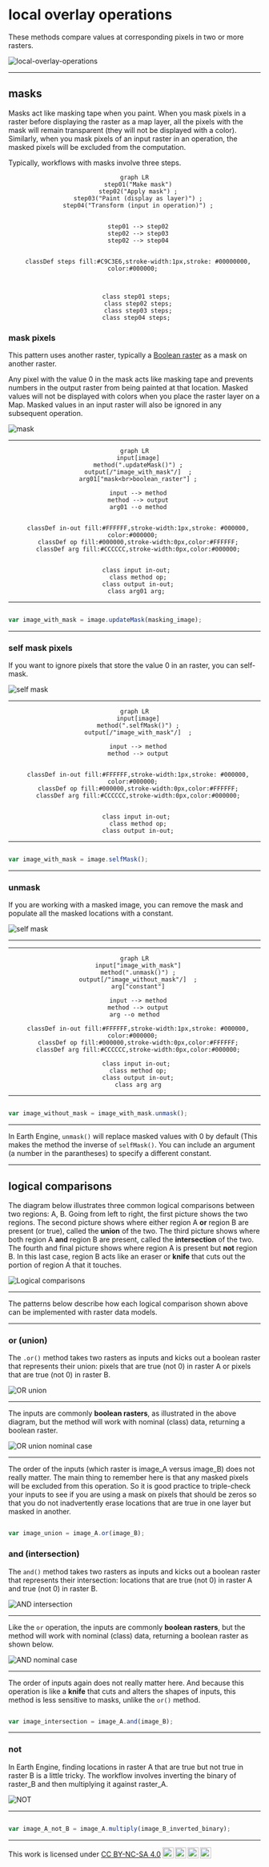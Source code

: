 # __local overlay operations__  

These methods compare values at corresponding pixels in two or more rasters. 

![local-overlay-operations](https://geography.middlebury.edu/howarth/ee_edu/eePatterns/localOperations/local-operations-basics.png)

---  

## __masks__

Masks act like masking tape when you paint. When you mask pixels in a raster before displaying the raster as a map layer, all the pixels with the mask will remain transparent (they will not be displayed with a color). Similarly, when you mask pixels of an input raster in an operation, the masked pixels will be excluded from the computation.  

Typically, workflows with masks involve three steps.    

<center>

``` mermaid
graph LR
  step01("Make mask")
  step02("Apply mask") ;
  step03("Paint (display as layer)") ;
  step04("Transform (input in operation)") ;
 

  step01 --> step02
  step02 --> step03
  step02 --> step04


  classDef steps fill:#C9C3E6,stroke-width:1px,stroke: #00000000, color:#000000; 

  

  class step01 steps; 
  class step02 steps;
  class step03 steps;
  class step04 steps; 
```

</center>

### __mask pixels__  

This pattern uses another raster, typically a [Boolean raster](../reclassify/#boolean-raster) as a mask on another raster. 

Any pixel with the value 0 in the mask acts like masking tape and prevents numbers in the output raster from being painted at that location. Masked values will not be displayed with colors when you place the raster layer on a Map. Masked values in an input raster will also be ignored in any subsequent operation.    

![mask](https://geography.middlebury.edu/howarth/ee_edu/eePatterns/localOperations/mask.png)

---  

<center>

``` mermaid
graph LR
  input[image]
  method(".updateMask()") ;
  output[/"image_with_mask"/]  ;
  arg01["mask<br>boolean_raster"] ;

  input --> method
  method --> output
  arg01 --o method


  classDef in-out fill:#FFFFFF,stroke-width:1px,stroke: #000000, color:#000000; 
  classDef op fill:#000000,stroke-width:0px,color:#FFFFFF;
  classDef arg fill:#CCCCCC,stroke-width:0px,color:#000000;
  

  class input in-out; 
  class method op;
  class output in-out;
  class arg01 arg; 
```

</center>

---  

```js

var image_with_mask = image.updateMask(masking_image);

```

---  

### __self mask pixels__  

If you want to ignore pixels that store the value 0 in an raster, you can self-mask.  

![self mask](https://geography.middlebury.edu/howarth/ee_edu/eePatterns/localOperations/self-mask.png)

---  

<center>

``` mermaid
graph LR
  input[image]
  method(".selfMask()") ;
  output[/"image_with_mask"/]  ;

  input --> method
  method --> output


  classDef in-out fill:#FFFFFF,stroke-width:1px,stroke: #000000, color:#000000; 
  classDef op fill:#000000,stroke-width:0px,color:#FFFFFF;
  classDef arg fill:#CCCCCC,stroke-width:0px,color:#000000;
  

  class input in-out; 
  class method op;
  class output in-out;
```

</center>

---  

```js

var image_with_mask = image.selfMask();

```

---  

### __unmask__  

If you are working with a masked image, you can remove the mask and populate all the masked locations with a constant. 

![self mask](https://geography.middlebury.edu/howarth/ee_edu/eePatterns/localOperations/unmask.png)

---  

---  

<center>

``` mermaid
graph LR
  input["image_with_mask"]
  method(".unmask()") ;
  output[/"image_without_mask"/]  ;
  arg["constant"]

  input --> method
  method --> output
  arg --o method  

  classDef in-out fill:#FFFFFF,stroke-width:1px,stroke: #000000, color:#000000; 
  classDef op fill:#000000,stroke-width:0px,color:#FFFFFF;
  classDef arg fill:#CCCCCC,stroke-width:0px,color:#000000;
  
  class input in-out; 
  class method op;
  class output in-out;
  class arg arg
```

</center>

---  

```js

var image_without_mask = image_with_mask.unmask();

```

---  

In Earth Engine, ```unmask()``` will replace masked values with 0 by default (This makes the method the inverse of ```selfMask()```. You can include an argument (a number in the parantheses) to specify a different constant.   

---  

## __logical comparisons__  

The diagram below illustrates three common logical comparisons between two regions: A, B. Going from left to right, the first picture shows the two regions. The second picture shows where either region A __or__ region B are present (or true), called the __union__ of the two. The third picture shows where both region A __and__ region B are present, called the __intersection__ of the two. The fourth and final picture shows where region A is present but __not__ region B. In this last case, region B acts like an eraser or __knife__ that cuts out the portion of region A that it touches.  

![Logical comparisons](https://geography.middlebury.edu/howarth/ee_edu/eePatterns/localOperations/logical-comparisons.png)

---  

The patterns below describe how each logical comparison shown above can be implemented with raster data models.  

---  

### __or (union)__  


The ```.or()``` method takes two rasters as inputs and kicks out a boolean raster that represents their union: pixels that are true (not 0) in raster A or pixels that are true (not 0) in raster B.  

![OR union](https://geography.middlebury.edu/howarth/ee_edu/eePatterns/localOperations/or-union.png)

---  

The inputs are commonly __boolean rasters__, as illustrated in the above diagram, but the method will work with nominal (class) data, returning a boolean raster.  

![OR union nominal case](https://geography.middlebury.edu/howarth/ee_edu/eePatterns/localOperations/or-nominal-case.png)

---  

The order of the inputs (which raster is image_A versus image_B) does not really matter. The main thing to remember here is that any masked pixels will be excluded from this operation. So it is good practice to triple-check your inputs to see if you are using a mask on pixels that should be zeros so that you do not inadvertently erase locations that are true in one layer but masked in another.  

```js

var image_union = image_A.or(image_B);

```

### __and (intersection)__


The ```and()``` method takes two rasters as inputs and kicks out a boolean raster that represents their intersection: locations that are true (not 0) in raster A and true (not 0) in raster B.  

![AND intersection](https://geography.middlebury.edu/howarth/ee_edu/eePatterns/localOperations/and-intersection.png)

--- 

Like the ```or``` operation, the inputs are commonly __boolean rasters__, but the method will work with nominal (class) data, returning a boolean raster as shown below.  

![AND nominal case](https://geography.middlebury.edu/howarth/ee_edu/eePatterns/localOperations/and-nominal-case.png)

---  

The order of inputs again does not really matter here. And because this operation is like a __knife__ that cuts and alters the shapes of inputs, this method is less sensitive to masks, unlike the ```or()``` method.

```js

var image_intersection = image_A.and(image_B);

```

---  

### __not__  

In Earth Engine, finding locations in raster A that are true but not true in raster B is a little tricky. The workflow involves inverting the binary of raster_B and then multiplying it against raster_A.   

![NOT](https://geography.middlebury.edu/howarth/ee_edu/eePatterns/localOperations/not.png)

---  

```js

var image_A_not_B = image_A.multiply(image_B_inverted_binary);

```

---

<p xmlns:cc="http://creativecommons.org/ns#" >This work is licensed under <a href="https://creativecommons.org/licenses/by-nc-sa/4.0/?ref=chooser-v1" target="_blank" rel="license noopener noreferrer" style="display:inline-block;">CC BY-NC-SA 4.0<img style="height:22px!important;margin-left:3px;vertical-align:text-bottom;" src="https://mirrors.creativecommons.org/presskit/icons/cc.svg?ref=chooser-v1" alt=""><img style="height:22px!important;margin-left:3px;vertical-align:text-bottom;" src="https://mirrors.creativecommons.org/presskit/icons/by.svg?ref=chooser-v1" alt=""><img style="height:22px!important;margin-left:3px;vertical-align:text-bottom;" src="https://mirrors.creativecommons.org/presskit/icons/nc.svg?ref=chooser-v1" alt=""><img style="height:22px!important;margin-left:3px;vertical-align:text-bottom;" src="https://mirrors.creativecommons.org/presskit/icons/sa.svg?ref=chooser-v1" alt=""></a></p>